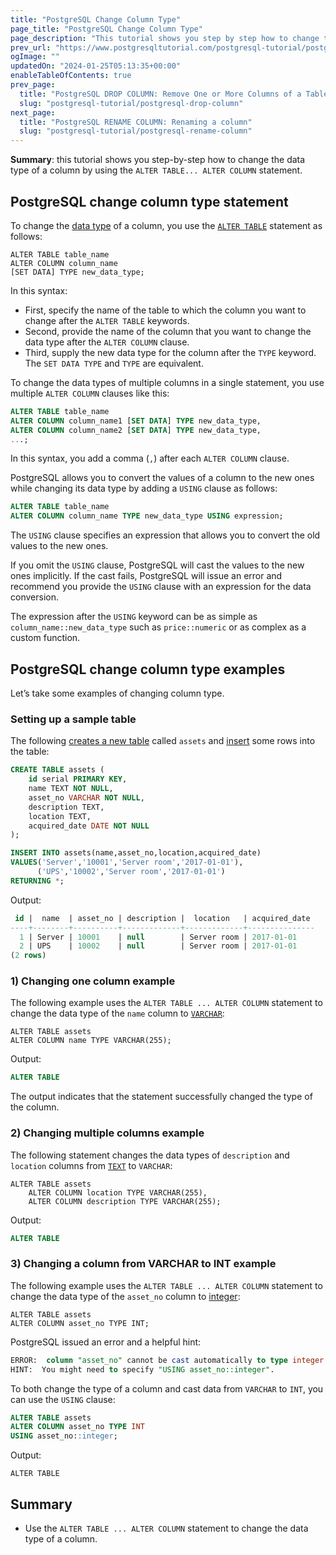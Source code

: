 ```yaml
---
title: "PostgreSQL Change Column Type"
page_title: "PostgreSQL Change Column Type"
page_description: "This tutorial shows you step by step how to change the data type of a column by using the ALTER TABLE ALTER COLUMN SET DATA TYPE statement."
prev_url: "https://www.postgresqltutorial.com/postgresql-tutorial/postgresql-change-column-type/"
ogImage: ""
updatedOn: "2024-01-25T05:13:35+00:00"
enableTableOfContents: true
prev_page: 
  title: "PostgreSQL DROP COLUMN: Remove One or More Columns of a Table"
  slug: "postgresql-tutorial/postgresql-drop-column"
next_page: 
  title: "PostgreSQL RENAME COLUMN: Renaming a column"
  slug: "postgresql-tutorial/postgresql-rename-column"
---
```





**Summary**: this tutorial shows you step\-by\-step how to change the data type of a column by using the `ALTER TABLE... ALTER COLUMN` statement.


## PostgreSQL change column type statement

To change the [data type](postgresql-time) of a column, you use the [`ALTER TABLE`](postgresql-alter-table) statement as follows:


```sqlsql
ALTER TABLE table_name
ALTER COLUMN column_name 
[SET DATA] TYPE new_data_type;
```
In this syntax:

* First, specify the name of the table to which the column you want to change after the `ALTER TABLE` keywords.
* Second, provide the name of the column that you want to change the data type after the `ALTER COLUMN` clause.
* Third, supply the new data type for the column after the `TYPE` keyword. The `SET DATA TYPE` and `TYPE` are equivalent.

To change the data types of multiple columns in a single statement, you use multiple `ALTER COLUMN` clauses like this:


```sql
ALTER TABLE table_name
ALTER COLUMN column_name1 [SET DATA] TYPE new_data_type,
ALTER COLUMN column_name2 [SET DATA] TYPE new_data_type,
...;
```
In this syntax, you add a comma (`,`) after each `ALTER COLUMN` clause.

PostgreSQL allows you to convert the values of a column to the new ones while changing its data type by adding a `USING` clause as follows:


```sql
ALTER TABLE table_name
ALTER COLUMN column_name TYPE new_data_type USING expression;
```
The `USING` clause specifies an expression that allows you to convert the old values to the new ones.

If you omit the `USING` clause, PostgreSQL will cast the values to the new ones implicitly. If the cast fails, PostgreSQL will issue an error and recommend you provide the `USING` clause with an expression for the data conversion.

The expression after the `USING` keyword can be as simple as `column_name::new_data_type` such as `price::numeric` or as complex as a custom function.


## PostgreSQL change column type examples

Let’s take some examples of changing column type.


### Setting up a sample table

The following [creates a new table](postgresql-create-table) called `assets` and [insert](postgresql-insert) some rows into the table:


```sql
CREATE TABLE assets (
    id serial PRIMARY KEY,
    name TEXT NOT NULL,
    asset_no VARCHAR NOT NULL,
    description TEXT,
    location TEXT,
    acquired_date DATE NOT NULL
);

INSERT INTO assets(name,asset_no,location,acquired_date)
VALUES('Server','10001','Server room','2017-01-01'),
      ('UPS','10002','Server room','2017-01-01')
RETURNING *;
```
Output:


```sql
 id |  name  | asset_no | description |  location   | acquired_date
----+--------+----------+-------------+-------------+---------------
  1 | Server | 10001    | null        | Server room | 2017-01-01
  2 | UPS    | 10002    | null        | Server room | 2017-01-01
(2 rows)
```

### 1\) Changing one column example

The following example uses the `ALTER TABLE ... ALTER COLUMN` statement to change the data type of the `name` column to [`VARCHAR`](postgresql-char-varchar-text):


```
ALTER TABLE assets 
ALTER COLUMN name TYPE VARCHAR(255);
```
Output:


```sql
ALTER TABLE
```
The output indicates that the statement successfully changed the type of the column.


### 2\) Changing multiple columns example

The following statement changes the data types of `description` and `location` columns from [`TEXT`](postgresql-char-varchar-text) to `VARCHAR`:


```
ALTER TABLE assets 
    ALTER COLUMN location TYPE VARCHAR(255),
    ALTER COLUMN description TYPE VARCHAR(255);
```
Output:


```sql
ALTER TABLE
```

### 3\) Changing a column from VARCHAR to INT example

The following example uses the `ALTER TABLE ... ALTER COLUMN` statement to change the data type of the `asset_no` column to [integer](postgresql-integer):


```
ALTER TABLE assets 
ALTER COLUMN asset_no TYPE INT;
```
PostgreSQL issued an error and a helpful hint:


```sql
ERROR:  column "asset_no" cannot be cast automatically to type integer
HINT:  You might need to specify "USING asset_no::integer".
```
To both change the type of a column and cast data from `VARCHAR` to `INT`, you can use the `USING` clause:


```sql
ALTER TABLE assets
ALTER COLUMN asset_no TYPE INT 
USING asset_no::integer;
```
Output:


```
ALTER TABLE
```

## Summary

* Use the `ALTER TABLE ... ALTER COLUMN` statement to change the data type of a column.

